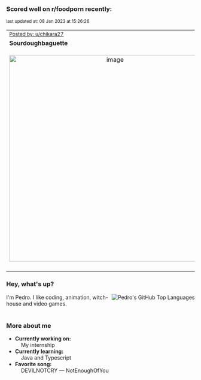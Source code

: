 ### Scored well on r/foodporn recently:

<p align="left"><sub>last updated at: 08 Jan 2023 at 15:26:26</sub></p>

|   |
| --- |
| <sub>[Posted by: u/chikara27][source]</sub> |
| **Sourdoughbaguette** | 
|<p align="center"> <img alt="image" src="https://i.redd.it/tjig60q35naa1.jpg" width="550" /> </p>|
|   |

### Hey, what's up?
<img align="right" alt="Pedro's GitHub Top Languages" src="https://github-readme-stats.vercel.app/api/top-langs/?username=PedrosUsername&exclude_repo=HW2&layout=compact" />

I'm Pedro. I like coding, animation, witch-house and video games.<br><br>

### More about me
- **Currently working on:**  
&nbsp;&nbsp;&nbsp;&nbsp;My internship
- **Currently learning:**  
&nbsp;&nbsp;&nbsp;&nbsp;Java and Typescript
- **Favorite song:**  
&nbsp;&nbsp;&nbsp;&nbsp;DEVILNOTCRY — NotEnoughOfYou<br><br>

  



  
  
  
[linkedin]: https://linkedin.com/in/pedro-h-r-gomes-8a487b14a/
[gmail]: mailto:pilique11@gmail.com
[source]: https://reddit.com/r/FoodPorn/comments/105m2lb/sourdoughbaguette/
[redditAPI]: https://www.reddit.com/dev/api/
